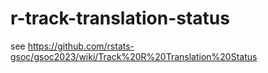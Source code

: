 # r-track-translation-status
see https://github.com/rstats-gsoc/gsoc2023/wiki/Track%20R%20Translation%20Status
